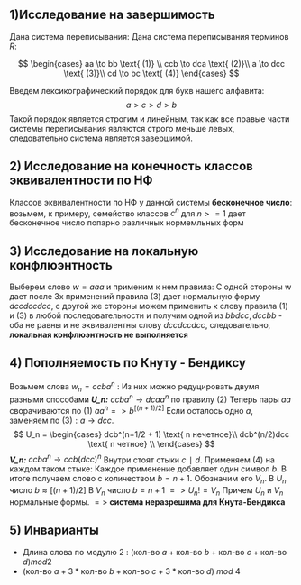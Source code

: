 ## 1)Исследование на завершимость

Дана система переписывания: Дана система переписывания терминов $R$:

$$
\begin{cases}
aa \to bb \text{ (1)} \\
ccb \to dca \text{ (2)}\\
a \to dcc \text{ (3)}\\
cd \to bc \text{ (4)}
\end{cases}
$$

Введем лексикографический порядок для букв нашего алфавита: $$a > c > d > b$$
Такой порядок является строгим и линейным, так как все правые части системы переписывания являются строго меньше левых, следовательно система является завершимой. 

## 2) Исследование на конечность классов эквивалентности по НФ

Классов эквивалентности по НФ у данной системы **бесконечное число**: возьмем, к примеру, семейство классов $c^n$ для $n >= 1$ дает бесконечное число попарно различных нормемльных форм

## 3) Исследование на локальную конфлюэнтность

Выберем слово $w = aaa$ и применим к нем правила:
С одной стороны w дает после 3х применений правила $(3)$ дает нормальную форму $dccdccdcc$, с другой же стороны можем применить к слову правила $(1)$ и $(3)$ в любой последовательности и получим одной из $bbdcc, dccbb$ - оба не равны и не эквивалентны слову $dccdccdcc$, следовательно, **локальная конфлюэнтность не выполняется** 

## 4) Пополняемость по Кнуту - Бендиксу

Возьмем слова $w_n =ccba^n$ :
Из них можно редуцировать двумя разными способами
***U_n:***
$ccba^n \to dcaa^n$ по правилу $(2)$
Теперь пары $aa$ сворачиваются по $(1)$
$aa^n => b^[(n+1)/2]$
Если осталось одно $a$, заменяем по $(3): a→dcc$.
$$
U_n = \begin{cases}
dcb^(n+1/2 + 1) \text{ n нечетное}\\
dcb^(n/2)dcc \text{ n четное} \\
\end{cases}
$$
***V_n:***
$ccba^n \to ccb(dcc)^n$
Внутри стоят стыки $c∣d$. Применяем (4) на каждом таком стыке:
Каждое применение добавляет один символ $b$.
В итоге получаем слово с количеством $b=n+1$. Обозначим его $V_n$​.
В $U_n$ число $b \approx [(n + 1)/2]$
В $V_n$ число $b = n + 1$
$=> U_n != V_n$ Причем $U_n$ и $V_n$ нормальные формы.
$=>$ **система неразрешима для Кнута-Бендикса**

## 5) Инварианты
- Длина слова по модулю 2 : $(\text{кол-во } a +\text{кол-во } b+ \text{кол-во }c+ \text{кол-во }d) mod 2$
- $(\text{кол-во } a + 3 * \text{кол-во } b+ \text{кол-во }c+ 3*\text{кол-во }d)\text{ } mod\text{ } 4$








